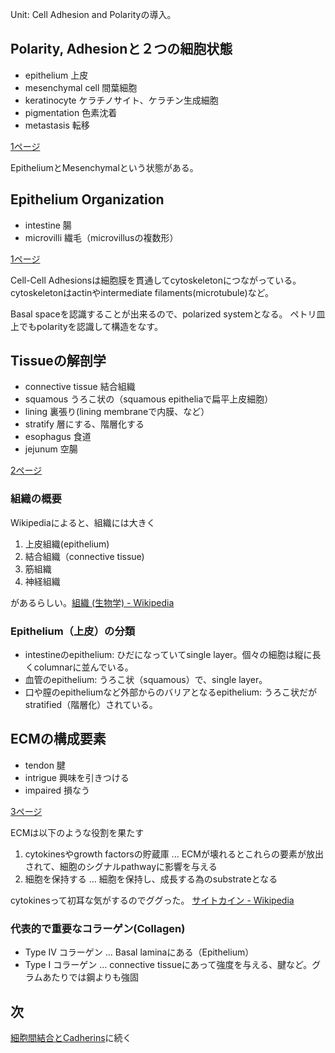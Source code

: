 Unit: Cell Adhesion and Polarityの導入。

## Polarity, Adhesionと２つの細胞状態

- epithelium 上皮
- mesenchymal cell 間葉細胞
- keratinocyte ケラチノサイト、ケラチン生成細胞
- pigmentation 色素沈着
- metastasis 転移

[1ページ](https://karino2.github.io/ImageGallery/CellBiology706x3.html#lg=1&slide=0)

EpitheliumとMesenchymalという状態がある。

## Epithelium Organization

- intestine 腸
- microvilli 繊毛（microvillusの複数形）

[1ページ](https://karino2.github.io/ImageGallery/CellBiology706x3.html#lg=1&slide=0)

Cell-Cell Adhesionsは細胞膜を貫通してcytoskeletonにつながっている。cytoskeletonはactinやintermediate filaments(microtubule)など。

Basal spaceを認識することが出来るので、polarized systemとなる。
ペトリ皿上でもpolarityを認識して構造をなす。

## Tissueの解剖学

- connective tissue 結合組織
- squamous うろこ状の（squamous epitheliaで扁平上皮細胞）
- lining 裏張り(lining membraneで内膜、など）
- stratify 層にする、階層化する
- esophagus 食道
- jejunum 空腸

[2ページ](https://karino2.github.io/ImageGallery/CellBiology706x3.html#lg=1&slide=1)

### 組織の概要

Wikipediaによると、組織には大きく

1. 上皮組織(epithelium)
2. 結合組織（connective tissue)
3. 筋組織
4. 神経組織

があるらしい。[組織 (生物学) - Wikipedia](https://ja.wikipedia.org/wiki/%E7%B5%84%E7%B9%94_%28%E7%94%9F%E7%89%A9%E5%AD%A6%29)

### Epithelium（上皮）の分類

- intestineのepithelium: ひだになっていてsingle layer。個々の細胞は縦に長くcolumnarに並んでいる。
- 血管のepithelium: うろこ状（squamous）で、single layer。
- 口や膣のepitheliumなど外部からのバリアとなるepithelium: うろこ状だがstratified（階層化）されている。


## ECMの構成要素

- tendon 腱
- intrigue 興味を引きつける
- impaired 損なう

[3ページ](https://karino2.github.io/ImageGallery/CellBiology706x3.html#lg=1&slide=2)

ECMは以下のような役割を果たす

1. cytokinesやgrowth factorsの貯蔵庫 ... ECMが壊れるとこれらの要素が放出されて、細胞のシグナルpathwayに影響を与える
2. 細胞を保持する ... 細胞を保持し、成長する為のsubstrateとなる

cytokinesって初耳な気がするのでググった。 [サイトカイン - Wikipedia](https://ja.wikipedia.org/wiki/%E3%82%B5%E3%82%A4%E3%83%88%E3%82%AB%E3%82%A4%E3%83%B3)

### 代表的で重要なコラーゲン(Collagen)

- Type IV コラーゲン ... Basal laminaにある（Epithelium）
- Type I コラーゲン ... connective tissueにあって強度を与える、腱など。グラムあたりでは鋼よりも強固


## 次

[細胞間結合とCadherins](細胞間結合とCadherins.md)に続く